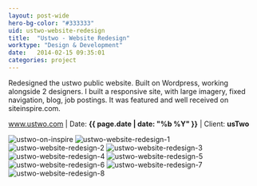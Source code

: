 ```yaml
---
layout: post-wide
hero-bg-color: "#333333"
uid: ustwo-website-redesign
title:  "Ustwo - Website Redesign"
worktype: "Design & Development"
date:   2014-02-15 09:35:01
categories: project
---
```


<p>
  Redesigned the ustwo public website.  Built on Wordpress, working alongside 2 designers.  I built a responsive site, with large imagery, fixed navigation, blog, job postings.  It was featured and well received on siteinspire.com.
</p>

<p class="meta"><a href="http://www.ustwo.com">www.ustwo.com</a> | Date: <strong>{{ page.date | date: "%b %Y" }}</strong> | Client: <strong>usTwo</strong></p>

<div class="showcase ">
  <img src="/img/ustwo-website-redesign/ustwo-on-inspire.jpg" alt="ustwo-on-inspire">
  <img src="/img/ustwo-website-redesign/1.jpg" alt="ustwo-website-redesign-1">
  <img src="/img/ustwo-website-redesign/2.jpg" alt="ustwo-website-redesign-2">
  <img src="/img/ustwo-website-redesign/3.jpg" alt="ustwo-website-redesign-3">
  <img src="/img/ustwo-website-redesign/4.jpg" alt="ustwo-website-redesign-4">
  <img src="/img/ustwo-website-redesign/5.jpg" alt="ustwo-website-redesign-5">
  <img src="/img/ustwo-website-redesign/6.jpg" alt="ustwo-website-redesign-6">
  <img src="/img/ustwo-website-redesign/7.jpg" alt="ustwo-website-redesign-7">
  <img src="/img/ustwo-website-redesign/8.jpg" alt="ustwo-website-redesign-8">
</div>




